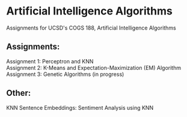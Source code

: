 # Artificial Intelligence Algorithms
 Assignments for UCSD's COGS 188, Artificial Intelligence Algorithms
   
 ## Assignments:  
 Assignment 1: Perceptron and KNN  
 Assignment 2: K-Means and Expectation-Maximization (EM) Algorithm   
 Assignment 3: Genetic Algorithms (in progress)  
    
 ## Other:
 KNN Sentence Embeddings: Sentiment Analysis using KNN
